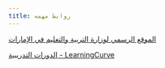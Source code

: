 ```yaml
---
title: روابط مهمه
---
```

[الموقع الرسمي لوزارة التربية والتعليم في الإمارات](https://www.moe.gov.ae/Ar/Pages/home.aspx)

[الدورات التدريبية - LearningCurve](https://learningcurve.moe.gov.ae)